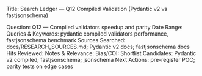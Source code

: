 Title: Search Ledger — Q12 Compiled Validation (Pydantic v2 vs fastjsonschema)

Question: Q12 — Compiled validators speedup and parity
Date Range:
Queries & Keywords: pydantic compiled validators performance, fastjsonschema benchmark
Sources Searched: docs/RESEARCH_SOURCES.md; Pydantic v2 docs; fastjsonschema docs
Hits Reviewed:
Notes & Relevance:
Bias/COI:
Shortlist Candidates: Pydantic v2 compiled; fastjsonschema; jsonschema
Next Actions: pre-register POC; parity tests on edge cases

